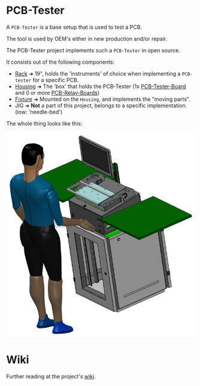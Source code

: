 # PCB-Tester

A `PCB-Tester` is a base setup that is used to test a PCB.

The tool is used by OEM's either in new production and/or repair.

The PCB-Tester project implements such a `PCB-Tester` in open source.

It consists out of the following components:

* [Rack](https://github.com/ate-org/PCB-Tester/tree/master/hardware/mechanics/solidworks/rack) ➜ 19", holds the 'instruments' of choice when implementing a `PCB-tester` for a specific PCB.
* [Housing](https://github.com/ate-org/PCB-Tester/tree/master/hardware/mechanics/solidworks/housing) ➜ The 'box' that holds the PCB-Tester (1x [PCB-Tester-Board](https://github.com/ate-org/PCB-Tester/tree/master/hardware/electronics/altium/PCB-Tester-Board) and 0 or more [PCB-Relay-Boards](https://github.com/ate-org/PCB-Tester/tree/master/hardware/electronics/altium/PCB-Relay-Board))
* [Fixture](https://github.com/ate-org/PCB-Tester/tree/master/hardware/mechanics/solidworks/fixture) ➜ Mounted on the `Housing`, and implements the "moving parts".
* JIG ➜ **Not** a part of this project, belongs to a specific implementation. (iow: 'needle-bed')

The whole thing looks like this:

<p align="center">
  <img src="/documentation/pictures/PCB-Tester.png">
</p>

# Wiki

Further reading at the project's [wiki](https://github.com/ate-org/PCB-Tester/wiki).
